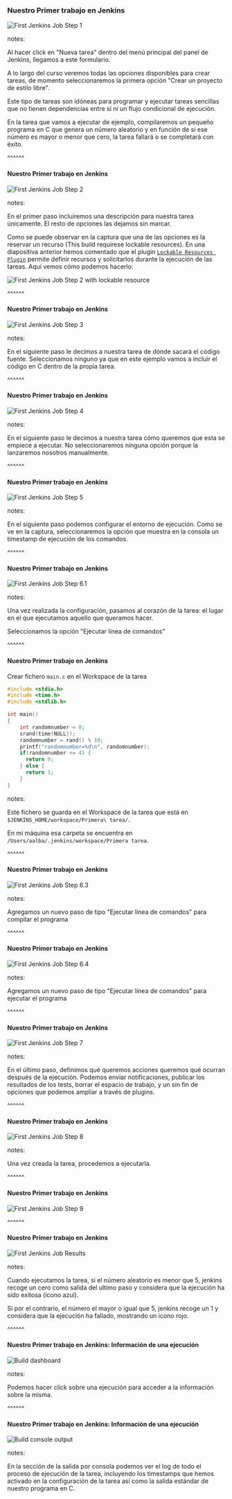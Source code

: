 ### Nuestro Primer trabajo en Jenkins

![First Jenkins Job Step 1](/slides/images/es/0010/first_jenkins_job_step_1.png)<!-- .element: class="plain" -->

notes:

Al hacer click en "Nueva tarea" dentro del menú principal del panel de Jenkins, llegamos a este formulario.

A lo largo del curso veremos todas las opciones disponibles para crear tareas, de momento seleccionaremos
la primera opción "Crear un proyecto de estilo libre".

Este tipo de tareas son idóneas para programar y ejecutar tareas sencillas que no tienen dependencias entre sí
ni un flujo condicional de ejecución.

En la tarea que vamos a ejecutar de ejemplo, compilaremos un pequeño programa en C que genera un número aleatorio
y en función de si ese número es mayor o menor que cero, la tarea fallará o se completará con éxito.

^^^^^^
#### Nuestro Primer trabajo en Jenkins

![First Jenkins Job Step 2](/slides/images/es/0010/first_jenkins_job_step_2.png)<!-- .element: class="plain" -->


notes:

En el primer paso incluiremos una descripción para nuestra tarea únicamente. El resto de opciones
las dejamos sin marcar.

Como se puede observar en la captura que una de las opciones es la reservar un recurso 
(This build requirese lockable resources). En una diapositiva anterior hemos comentado que el 
plugin [`Lockable Resources Plugin`](https://wiki.jenkins.io/display/JENKINS/Lockable+Resources+Plugin)
permite definir recursos y solicitarlos durante la ejecución de las tareas. Aquí vemos cómo podemos hacerlo:

![First Jenkins Job Step 2 with lockable resource](/slides/images/es/0010/first_jenkins_job_step_2_with_lockable_resource.png)<!-- .element: class="plain" -->

^^^^^^
#### Nuestro Primer trabajo en Jenkins

![First Jenkins Job Step 3](/slides/images/es/0010/first_jenkins_job_step_3.png)<!-- .element: class="plain" -->

notes:

En el siguiente paso le decimos a nuestra tarea de dónde sacará el código fuente. Seleccionamos ninguno
ya que en este ejemplo vamos a incluir el código en C dentro de la propia tarea.

^^^^^^
#### Nuestro Primer trabajo en Jenkins

![First Jenkins Job Step 4](/slides/images/es/0010/first_jenkins_job_step_4.png)<!-- .element: class="plain" -->

notes:

En el siguiente paso le decimos a nuestra tarea cómo queremos que esta se empiece a ejecutar.
No seleccionaremos ninguna opción porque la lanzaremos nosotros manualmente.

^^^^^^
#### Nuestro Primer trabajo en Jenkins

![First Jenkins Job Step 5](/slides/images/es/0010/first_jenkins_job_step_5.png)<!-- .element: class="plain" -->

notes:

En el siguiente paso podemos configurar el entorno de ejecución. Como se ve en la captura,
seleccionaremos la opción que muestra en la consola un timestamp de ejecución de los comandos.


^^^^^^
#### Nuestro Primer trabajo en Jenkins

![First Jenkins Job Step 6.1](/slides/images/es/0010/first_jenkins_job_step_6_1.png)<!-- .element: class="plain" -->

notes:

Una vez realizada la configuración, pasamos al corazón de la tarea: el lugar en el que ejecutamos aquello que queramos
hacer.

Seleccionamos la opción "Ejecutar línea de comandos"


^^^^^^
#### Nuestro Primer trabajo en Jenkins

Crear fichero `main.c` en el Workspace de la tarea

```C
#include <stdio.h>
#include <time.h>
#include <stdlib.h>

int main()
{
    int randomnumber = 0;
    srand(time(NULL));
    randomnumber = rand() % 10;
    printf("randomnumber=%d\n", randomnumber);
    if(randomnumber <= 4) {
      return 0;
    } else {
      return 1;
    }
}
```

notes:

Este fichero se guarda en el Workspace de la tarea que está en `$JENKINS_HOME/workspace/Primera\ tarea/`.

En mi máquina esa carpeta se encuentra en `/Users/aalba/.jenkins/workspace/Primera tarea`.

^^^^^^
#### Nuestro Primer trabajo en Jenkins

![First Jenkins Job Step 6.3](/slides/images/es/0010/first_jenkins_job_step_6_3.png)<!-- .element: class="plain" -->

notes:

Agregamos un nuevo paso de tipo "Ejecutar línea de comandos" para compilar el programa

^^^^^^
#### Nuestro Primer trabajo en Jenkins

![First Jenkins Job Step 6.4](/slides/images/es/0010/first_jenkins_job_step_6_4.png)<!-- .element: class="plain" -->

notes:

Agregamos un nuevo paso de tipo "Ejecutar línea de comandos" para ejecutar el programa

^^^^^^
#### Nuestro Primer trabajo en Jenkins

![First Jenkins Job Step 7](/slides/images/es/0010/first_jenkins_job_step_7.png)<!-- .element: class="plain" -->

notes:

En el último paso, definimos qué queremos acciones queremos qué ocurran después de la ejecución.
Podemos enviar notificaciones, publicar los resultados de los tests, borrar el espacio de trabajo,
y un sin fin de opciones que podemos ampliar a través de plugins.

^^^^^^
#### Nuestro Primer trabajo en Jenkins

![First Jenkins Job Step 8](/slides/images/es/0010/first_jenkins_job_step_8.png)<!-- .element: class="plain" -->


notes:

Una vez creada la tarea, procedemos a ejecutarla.

^^^^^^
#### Nuestro Primer trabajo en Jenkins

![First Jenkins Job Step 9](/slides/images/es/0010/first_jenkins_job_step_9.png)<!-- .element: class="plain" -->


^^^^^^

#### Nuestro Primer trabajo en Jenkins

![First Jenkins Job Results](/slides/images/es/0010/first_jenkins_job_results.png)<!-- .element: class="plain" -->

notes:

Cuando ejecutamos la tarea, si el número aleatorio es menor que 5, jenkins recoge un cero como salida
del ultimo paso y considera que la ejecución ha sido exitosa (icono azul).

Si por el contrario, el número el mayor o igual que 5, jenkins recoge un 1 y considera que la ejecución
ha fallado, mostrando un icono rojo.

^^^^^^

#### Nuestro Primer trabajo en Jenkins: Información de una ejecución

![Build dashboard](/slides/images/es/0010/build_dashboard.png)<!-- .element: class="plain" -->


notes:

Podemos hacer click sobre una ejecución para acceder a la información sobre la misma.

^^^^^^

#### Nuestro Primer trabajo en Jenkins: Información de una ejecución

![Build console output](/slides/images/es/0010/build_console_output.png)<!-- .element: class="plain" -->


notes: 

En la sección de la salida por consola podemos ver el log de todo el proceso de ejecución de la tarea, incluyendo
los timestamps que hemos activado en la configuración de la tarea así como la salida estándar de nuestro programa en C.